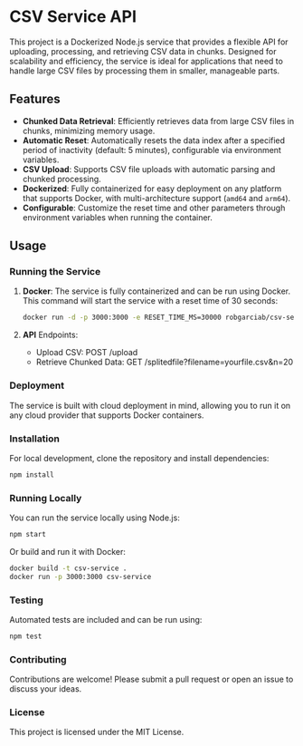 # CSV Service API

This project is a Dockerized Node.js service that provides a flexible API for uploading, processing, and retrieving CSV data in chunks. Designed for scalability and efficiency, the service is ideal for applications that need to handle large CSV files by processing them in smaller, manageable parts.

## Features

- **Chunked Data Retrieval**: Efficiently retrieves data from large CSV files in chunks, minimizing memory usage.
- **Automatic Reset**: Automatically resets the data index after a specified period of inactivity (default: 5 minutes), configurable via environment variables.
- **CSV Upload**: Supports CSV file uploads with automatic parsing and chunked processing.
- **Dockerized**: Fully containerized for easy deployment on any platform that supports Docker, with multi-architecture support (`amd64` and `arm64`).
- **Configurable**: Customize the reset time and other parameters through environment variables when running the container.

## Usage

### Running the Service

1. **Docker**: The service is fully containerized and can be run using Docker. This command will start the service with a reset time of 30 seconds:

   ```bash
   docker run -d -p 3000:3000 -e RESET_TIME_MS=30000 robgarciab/csv-service:latest
    ```

2. **API** Endpoints:
   - Upload CSV: POST /upload
   - Retrieve Chunked Data: GET /splitedfile?filename=yourfile.csv&n=20

### Deployment

The service is built with cloud deployment in mind, allowing you to run it on any cloud provider that supports Docker containers.

### Installation

For local development, clone the repository and install dependencies:
    
```bash
npm install
```

### Running Locally

You can run the service locally using Node.js:

```bash
npm start
```

Or build and run it with Docker:

```bash
docker build -t csv-service .
docker run -p 3000:3000 csv-service
```

### Testing

Automated tests are included and can be run using:

```bash
npm test
```

### Contributing

Contributions are welcome! Please submit a pull request or open an issue to discuss your ideas.

### License

This project is licensed under the MIT License.